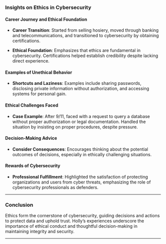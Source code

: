 
### Insights on Ethics in Cybersecurity

#### Career Journey and Ethical Foundation

- **Career Transition**: Started from selling hosiery, moved through banking and telecommunications, and transitioned to cybersecurity by obtaining certifications.
  
- **Ethical Foundation**: Emphasizes that ethics are fundamental in cybersecurity. Certifications helped establish credibility despite lacking direct experience.

#### Examples of Unethical Behavior

- **Shortcuts and Laziness**: Examples include sharing passwords, disclosing private information without authorization, and accessing systems for personal gain.

#### Ethical Challenges Faced

- **Case Example**: After 9/11, faced with a request to query a database without proper authorization or legal documentation. Handled the situation by insisting on proper procedures, despite pressure.

#### Decision-Making Advice

- **Consider Consequences**: Encourages thinking about the potential outcomes of decisions, especially in ethically challenging situations.

#### Rewards of Cybersecurity

- **Professional Fulfillment**: Highlighted the satisfaction of protecting organizations and users from cyber threats, emphasizing the role of cybersecurity professionals as defenders.

---

### Conclusion

Ethics form the cornerstone of cybersecurity, guiding decisions and actions to protect data and uphold trust. Holly’s experiences underscore the importance of ethical conduct and thoughtful decision-making in maintaining integrity and security.

---
